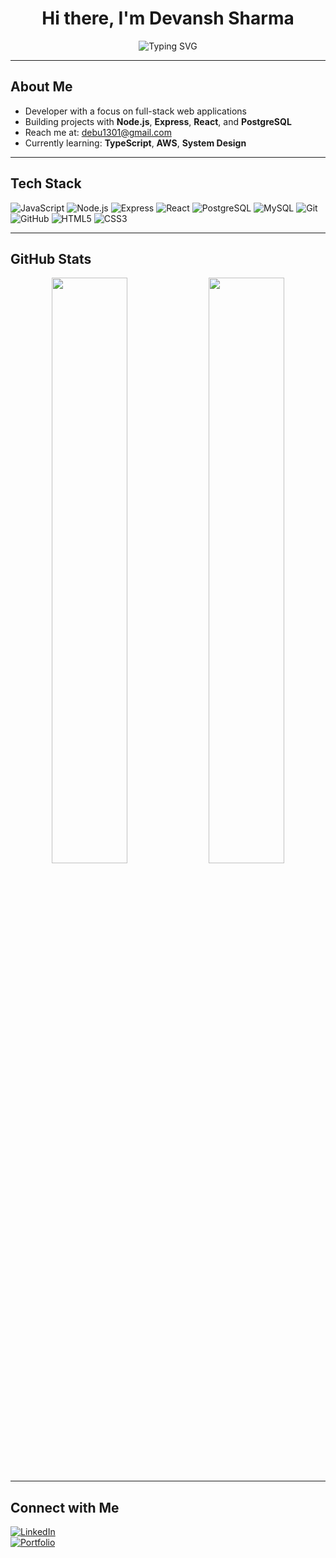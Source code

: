 <h1 align="center">Hi there, I'm Devansh Sharma</h1>

<p align="center">
  <img src="https://readme-typing-svg.demolab.com?font=Fira+Code&size=24&pause=1000&color=F7F7F7&center=true&vCenter=true&width=440&height=40&lines=Full-stack+Developer;Tech+Enthusiast;Always+Learning" alt="Typing SVG" />
</p>

---

## About Me
- Developer with a focus on full-stack web applications  
- Building projects with **Node.js**, **Express**, **React**, and **PostgreSQL**  
- Reach me at: [debu1301@gmail.com](mailto:debu1301@gmail.com)  
- Currently learning: **TypeScript**, **AWS**, **System Design**

---

## Tech Stack

![JavaScript](https://img.shields.io/badge/-JavaScript-000?&logo=JavaScript)
![Node.js](https://img.shields.io/badge/-Node.js-000?&logo=node.js)
![Express](https://img.shields.io/badge/-Express.js-000)
![React](https://img.shields.io/badge/-React-000?&logo=react)
![PostgreSQL](https://img.shields.io/badge/-PostgreSQL-000?&logo=postgresql)
![MySQL](https://img.shields.io/badge/-MySQL-000?&logo=mysql)
![Git](https://img.shields.io/badge/-Git-000?&logo=git)
![GitHub](https://img.shields.io/badge/-GitHub-000?&logo=github)
![HTML5](https://img.shields.io/badge/-HTML5-000?&logo=html5)
![CSS3](https://img.shields.io/badge/-CSS3-000?&logo=css3)

---

## GitHub Stats

<p align="center">
  <img width="49%" src="https://github-readme-stats.vercel.app/api?username=GOKU1301&show_icons=true&theme=tokyonight" />
  <img width="49%" src="https://github-readme-streak-stats.herokuapp.com?user=GOKU1301&theme=tokyonight" />
</p>

---

## Connect with Me

[![LinkedIn](https://img.shields.io/badge/-LinkedIn-blue?logo=Linkedin)](https://www.linkedin.com/in/sharmadevansh1301/)  
[![Portfolio](https://img.shields.io/badge/-Portfolio-000?style=flat&logo=firefox&logoColor=white)](https://goku1301.github.io/MyPortfolio/)
